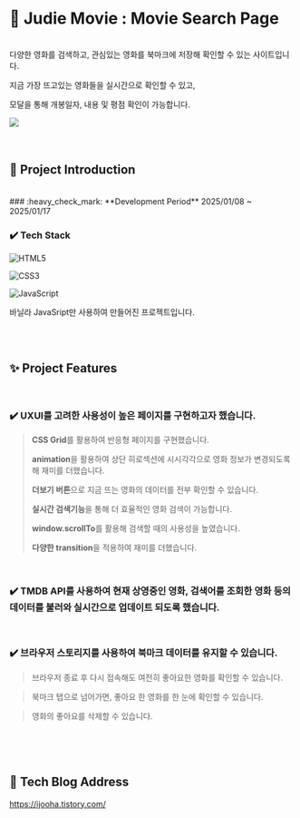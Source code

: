 # :movie_camera: Judie Movie : Movie Search Page
<br/>
다양한 영화를 검색하고, 관심있는 영화를 북마크에 저장해 확인할 수 있는 사이트입니다.

지금 가장 뜨고있는 영화들을 실시간으로 확인할 수 있고,

모달을 통해 개봉일자, 내용 및 평점 확인이 가능합니다.
<br/>

<img src="./src/Screenshot _home.png">

<br/>
<br/>
<br/>

## :microphone: Project Introduction
<br/>
### :heavy_check_mark: **Development Period**
2025/01/08 ~ 2025/01/17

### :heavy_check_mark: **Tech Stack**
![HTML5](https://img.shields.io/badge/html5-%23E34F26.svg?style=for-the-badge&logo=html5&logoColor=white)

![CSS3](https://img.shields.io/badge/css3-%231572B6.svg?style=for-the-badge&logo=css3&logoColor=white)

![JavaScript](https://img.shields.io/badge/javascript-%23323330.svg?style=for-the-badge&logo=javascript&logoColor=%23F7DF1E)

바닐라 JavaSript만 사용하여 만들어진 프로젝트입니다.


<br/>
<br/>

## :sparkles: Project Features
<br/>

### :heavy_check_mark: **UXUI**를 고려한 사용성이 높은 페이지를 구현하고자 했습니다.

> **CSS Grid**를 활용하여 반응형 페이지를 구현했습니다.
> 
> **animation**을 활용하여 상단 히로섹션에 시시각각으로 영화 정보가 변경되도록 해 재미를 더했습니다.
> 
> **더보기 버튼**으로 지금 뜨는 영화의 데이터를 전부 확인할 수 있습니다.
> 
> **실시간 검색기능**을 통해 더 효율적인 영화 검색이 가능합니다.
> 
> **window.scrollTo**를 활용해 검색할 때의 사용성을 높였습니다.
> 
> **다양한 transition**을 적용하여 재미를 더했습니다.

<br/>

### :heavy_check_mark: **TMDB API**를 사용하여 현재 상영중인 영화, 검색어를 조회한 영화 등의 데이터를 불러와 실시간으로 업데이트 되도록 했습니다.

<br/>

### :heavy_check_mark: **브라우저 스토리지**를 사용하여 북마크 데이터를 유지할 수 있습니다.

> 브라우저 종료 후 다시 접속해도 여전히 좋아요한 영화를 확인할 수 있습니다.

> 북마크 탭으로 넘어가면, 좋아요 한 영화를 한 눈에 확인할 수 있습니다.

> 영화의 좋아요를 삭제할 수 있습니다.
<br/>
<br/>
<br/>

## :paperclip: Tech Blog Address

https://ijooha.tistory.com/
